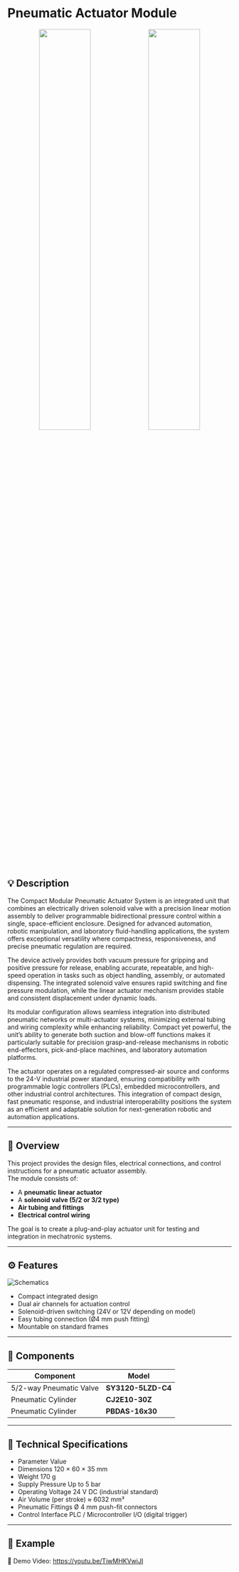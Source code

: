 # Pneumatic Actuator Module

<p align="center">
  <img src="./images/Vacuum Gripper Driver%20.jpg" width="48%" />
  <img src="./images/Vacuum Gripper Driver(rendered).png" width="48%" />
</p>

## 💡 Description
The Compact Modular Pneumatic Actuator System is an integrated unit that combines an electrically driven solenoid valve with a precision linear motion assembly to deliver programmable bidirectional pressure control within a single, space-efficient enclosure. Designed for advanced automation, robotic manipulation, and laboratory fluid-handling applications, the system offers exceptional versatility where compactness, responsiveness, and precise pneumatic regulation are required.

The device actively provides both vacuum pressure for gripping and positive pressure for release, enabling accurate, repeatable, and high-speed operation in tasks such as object handling, assembly, or automated dispensing. The integrated solenoid valve ensures rapid switching and fine pressure modulation, while the linear actuator mechanism provides stable and consistent displacement under dynamic loads.

Its modular configuration allows seamless integration into distributed pneumatic networks or multi-actuator systems, minimizing external tubing and wiring complexity while enhancing reliability. Compact yet powerful, the unit’s ability to generate both suction and blow-off functions makes it particularly suitable for precision grasp-and-release mechanisms in robotic end-effectors, pick-and-place machines, and laboratory automation platforms.

The actuator operates on a regulated compressed-air source and conforms to the 24-V industrial power standard, ensuring compatibility with programmable logic controllers (PLCs), embedded microcontrollers, and other industrial control architectures. This integration of compact design, fast pneumatic response, and industrial interoperability positions the system as an efficient and adaptable solution for next-generation robotic and automation applications.

---

## 📘 Overview

This project provides the design files, electrical connections, and control instructions for a pneumatic actuator assembly.  
The module consists of:
- A **pneumatic linear actuator**  
- A **solenoid valve (5/2 or 3/2 type)**  
- **Air tubing and fittings**  
- **Electrical control wiring**

The goal is to create a plug-and-play actuator unit for testing and integration in mechatronic systems.

---

## ⚙️ Features
![Schematics](./schematics/Schematics.png)
- Compact integrated design  
- Dual air channels for actuation control  
- Solenoid-driven switching (24V or 12V depending on model)  
- Easy tubing connection (Ø4 mm push fitting)  
- Mountable on standard frames  
---

## 🧩 Components

| Component | Model |
|------------|--------|
| 5/2-way Pneumatic Valve | **SY3120-5LZD-C4** |
| Pneumatic Cylinder | **CJ2E10-30Z** |
| Pneumatic Cylinder | **PBDAS-16x30** |
---

## 📏 Technical Specifications
- Parameter	Value
- Dimensions	120 × 60 × 35 mm
- Weight	170 g
- Supply Pressure	Up to 5 bar
- Operating Voltage	24 V DC (industrial standard)
- Air Volume (per stroke)	≈ 6032 mm³
- Pneumatic Fittings	Ø 4 mm push-fit connectors
- Control Interface	PLC / Microcontroller I/O (digital trigger)
---

## 🧠 Example
🎥 Demo Video: https://youtu.be/TiwMHKVwiJI
